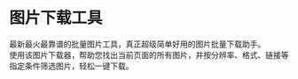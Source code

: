 # 图片下载工具

最新最火最靠谱的批量图片工具，真正超级简单好用的图片批量下载助手。    
使用该图片下载器，帮助您找出当前页面的所有图片，并按分辨率、格式、链接等指定条件筛选图片，轻松一键下载。